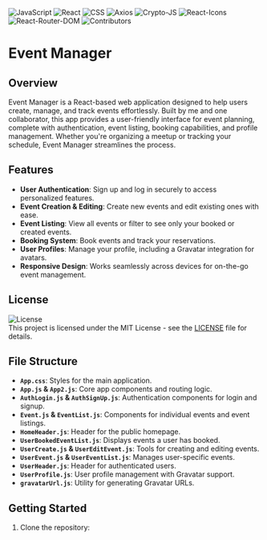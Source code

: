 ![JavaScript](https://img.shields.io/badge/JavaScript-70%25-brightgreen.svg) ![React](https://img.shields.io/badge/React-18.3.1-brightgreen.svg) ![CSS](https://img.shields.io/badge/CSS-20%25-blue.svg) ![Axios](https://img.shields.io/badge/Axios-1.7.2-red.svg) ![Crypto-JS](https://img.shields.io/badge/Crypto--JS-4.2.0-brown.svg) ![React-Icons](https://img.shields.io/badge/React--Icons-5.2.1-brightblue.svg) ![React-Router-DOM](https://img.shields.io/badge/React--Router--DOM-6.23.1-lightgrey.svg) ![Contributors](https://img.shields.io/badge/contributors-2-orange.svg)

# Event Manager

## Overview
Event Manager is a React-based web application designed to help users create, manage, and track events effortlessly. Built by me and one collaborator, this app provides a user-friendly interface for event planning, complete with authentication, event listing, booking capabilities, and profile management. Whether you're organizing a meetup or tracking your schedule, Event Manager streamlines the process.

## Features
- **User Authentication**: Sign up and log in securely to access personalized features.
- **Event Creation & Editing**: Create new events and edit existing ones with ease.
- **Event Listing**: View all events or filter to see only your booked or created events.
- **Booking System**: Book events and track your reservations.
- **User Profiles**: Manage your profile, including a Gravatar integration for avatars.
- **Responsive Design**: Works seamlessly across devices for on-the-go event management.

## License
![License](https://img.shields.io/badge/license-MIT-blue.svg)  
This project is licensed under the MIT License - see the [LICENSE](LICENSE) file for details.

## File Structure
- **`App.css`**: Styles for the main application.
- **`App.js` & `App2.js`**: Core app components and routing logic.
- **`AuthLogin.js` & `AuthSignUp.js`**: Authentication components for login and signup.
- **`Event.js` & `EventList.js`**: Components for individual events and event listings.
- **`HomeHeader.js`**: Header for the public homepage.
- **`UserBookedEventList.js`**: Displays events a user has booked.
- **`UserCreate.js` & `UserEditEvent.js`**: Tools for creating and editing events.
- **`UserEvent.js` & `UserEventList.js`**: Manages user-specific events.
- **`UserHeader.js`**: Header for authenticated users.
- **`UserProfile.js`**: User profile management with Gravatar support.
- **`gravatarUrl.js`**: Utility for generating Gravatar URLs.

## Getting Started
1. Clone the repository:
